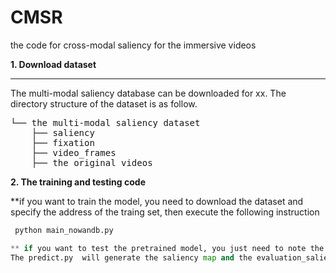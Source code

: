 # CMSR
the code for cross-modal saliency for the immersive videos


**1. Download dataset**
***
The multi-modal saliency database  can be downloaded for xx.
The directory structure of the dataset is as follow.
<pre>
└── the multi-modal saliency dataset
    ├── saliency
    ├── fixation  
    ├── video_frames  
    ├── the original videos
</pre>
**2. The training and  testing code**

 
 **if you want to train the model, you need to download the dataset and specify the address of the traing set, then execute the following  instruction
```python
 python main_nowandb.py

** if you want to test the pretrained model, you just need to note the training section in the 'main_nowandb.py'.
The predict.py  will generate the saliency map and the evaluation_saliencymap.py will calculate the different evaluation metrics and save them as an excel file.
